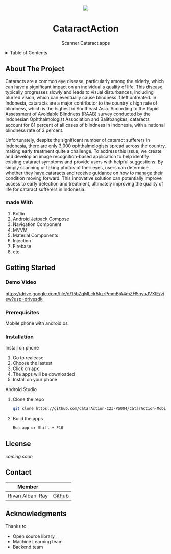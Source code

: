 <div id="top"></div>



<!-- PROJECT LOGO -->
<br />
<div align="center">
  
  ![](https://i.ibb.co/9TN24dh/Catar-Action.png)
  <h1 align="center">CataractAction</h1>
  <p align="center">Scanner Cataract apps</p>
</div>


<!-- TABLE OF CONTENTS -->
<details>
  <summary>Table of Contents</summary>
  <ol>
    <li>
      <a href="#about-the-project">About The Project</a>
      <ul>

        <li><a href="#built-with">Build With</a></li>

      </ul>
    </li>
    <li>
      <a href="#getting-started">Getting Started</a>
      <ul>
        <li><a href="#prerequisites">Prerequisites</a></li>
        <li><a href="#installation">Installation</a></li>
      </ul>
    </li>
    <li><a href="#license">License</a></li>
    <li><a href="#contact">Contact</a></li>
    <li><a href="#acknowledgments">Acknowledgments</a></li>
  </ol>
</details>


<!-- ABOUT THE PROJECT -->
## About The Project
Cataracts are a common eye disease, particularly among the elderly, which can have a significant impact on an individual's quality of life. This disease typically progresses slowly and leads to visual disturbances, including blurred vision, which can eventually cause blindness if left untreated. In Indonesia, cataracts are a major contributor to the country's high rate of blindness, which is the highest in Southeast Asia. According to the Rapid Assessment of Avoidable Blindness (RAAB) survey conducted by the Indonesian Ophthalmologist Association and Balitbangkes, cataracts account for 81 percent of all cases of blindness in Indonesia, with a national blindness rate of 3 percent.

Unfortunately, despite the significant number of cataract sufferers in Indonesia, there are only 3,000 ophthalmologists spread across the country, making early treatment quite a challenge. To address this issue, we create and develop an image recognition-based application to help identify existing cataract symptoms and provide users with helpful suggestions. By simply scanning or taking photos of their eyes, users can determine whether they have cataracts and receive guidance on how to manage their condition moving forward. This innovative solution can potentially improve access to early detection and treatment, ultimately improving the quality of life for cataract sufferers in Indonesia.

### made With

 1. Kotlin
 2. Android Jetpack Compose
 3. Navigation Component
 4. MVVM
 5. Material Components
 6. Injection
 7. Firebase
 8. etc.

<!-- GETTING STARTED -->
## Getting Started

### Demo Video
https://drive.google.com/file/d/15bZqMLclr5kzrPmmBjA4mZH5nyuJVXIE/view?usp=drivesdk

### Prerequisites

Mobile phone with android os

### Installation
Install on phone
1. Go to realease 
2. Choose the lastest
3. Click on apk
4. The apps will be downloaded
5. Install on your phone

Android Studio

1. Clone the repo
   ```sh
   git clone https://github.com/CatarAction-C23-PS004/CatarAction-Mobile
   ```
2. Build the apps
   ```sh
   Run app or Shift + F10
   ```

<!-- LICENSE -->
## License

*coming soon*

<!-- CONTACT -->
## Contact

| Member |  |
|--|--|
| Rivan Albani Ray |[Github](https://github.com/rrivann)  |


<!-- ACKNOWLEDGMENTS -->
## Acknowledgments

Thanks to

- Open source library
- Machine Learning team
- Backend team


